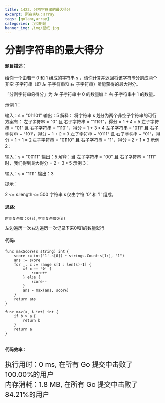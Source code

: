 ```yaml
---
title: 1422. 分割字符串的最大得分
excerpt: 所在模块：array
tags: [golang,array]
categories: 力扣刷题
banner_img: /img/壁纸.jpg
---
```


### <font size=6px>分割字符串的最大得分</font>

#### 题目描述：

给你一个由若干 0 和 1 组成的字符串 s ，请你计算并返回将该字符串分割成两个 非空 子字符串（即 左 子字符串和 右 子字符串）所能获得的最大得分。

「分割字符串的得分」为 左 子字符串中 0 的数量加上 右 子字符串中 1 的数量。

 

示例 1：

输入：s = "011101"
输出：5 
解释：
将字符串 s 划分为两个非空子字符串的可行方案有：
左子字符串 = "0" 且 右子字符串 = "11101"，得分 = 1 + 4 = 5 
左子字符串 = "01" 且 右子字符串 = "1101"，得分 = 1 + 3 = 4 
左子字符串 = "011" 且 右子字符串 = "101"，得分 = 1 + 2 = 3 
左子字符串 = "0111" 且 右子字符串 = "01"，得分 = 1 + 1 = 2 
左子字符串 = "01110" 且 右子字符串 = "1"，得分 = 2 + 1 = 3
示例 2：

输入：s = "00111"
输出：5
解释：当 左子字符串 = "00" 且 右子字符串 = "111" 时，我们得到最大得分 = 2 + 3 = 5
示例 3：

输入：s = "1111"
输出：3


提示：

2 <= s.length <= 500
字符串 s 仅由字符 '0' 和 '1' 组成。

#### 思路:

```
时间复杂度：O(n),空间复杂度O(n)
```

左边遍历一次右边遍历一次记录下来0和1的数量就行

#### 代码:

```golang
func maxScore(s string) int {
    score := int('1'-s[0]) + strings.Count(s[1:], "1")
    ans := score
    for _, c := range s[1 : len(s)-1] {
        if c == '0' {
            score++
        } else {
            score--
        }
        ans = max(ans, score)
    }
    return ans
}

func max(a, b int) int {
    if b > a {
        return b
    }
    return a
}


```

#### 代码效率：

<p class="note note-primary"; style="font-size:22px">
   执行用时：0 ms, 在所有 Go 提交中击败了100.00%的用户<br>
   内存消耗：1.8 MB, 在所有 Go 提交中击败了84.21%的用户
</p>

